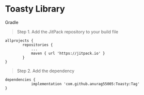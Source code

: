 # Toasty Library

Gradle

> Step 1. Add the JitPack repository to your build file
```
allprojects {
		repositories {
			...
			maven { url 'https://jitpack.io' }
		}
}
```
> Step 2. Add the dependency
```
dependencies {
	        implementation 'com.github.anurag55005:Toasty:Tag'
}
```
